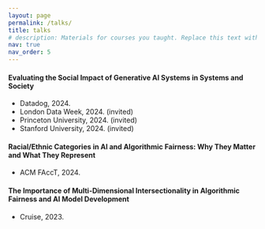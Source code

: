 ```yaml
---
layout: page
permalink: /talks/
title: talks
# description: Materials for courses you taught. Replace this text with your description.
nav: true
nav_order: 5
---
```



#### Evaluating the Social Impact of Generative AI Systems in Systems and Society

- Datadog, 2024.
- London Data Week, 2024. (invited)
- Princeton University, 2024. (invited)
- Stanford University, 2024. (invited)


#### Racial/Ethnic Categories in AI and Algorithmic Fairness: Why They Matter and What They Represent
- ACM FAccT, 2024.


#### The Importance of Multi-Dimensional Intersectionality in Algorithmic Fairness and AI Model Development
- Cruise, 2023.

